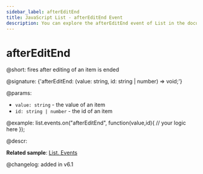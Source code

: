 ```yaml
---
sidebar_label: afterEditEnd
title: JavaScript List - afterEditEnd Event 
description: You can explore the afterEditEnd event of List in the documentation of the DHTMLX JavaScript UI library. Browse developer guides and API reference, try out code examples and live demos, and download a free 30-day evaluation version of DHTMLX Suite.
---
```


# afterEditEnd

@short: fires after editing of an item is ended

@signature: {'afterEditEnd: (value: string, id: string | number) => void;'}

@params:
- `value: string` - the value of an item
- `id: string | number` - the id of an item

@example:
list.events.on("afterEditEnd", function(value,id){
	// your logic here
});

@descr:

**Related sample**: [List. Events](https://snippet.dhtmlx.com/iwt1yd61)

@changelog: added in v6.1
